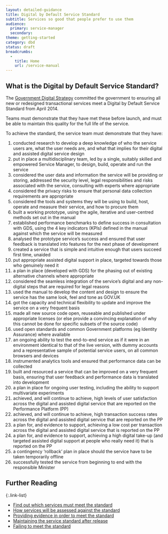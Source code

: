 ```yaml
---
layout: detailed-guidance
title: Digital by Default Service Standard
subtitle: Services so good that people prefer to use them
audience:
  primary: service-manager
  secondary: 
theme: getting-started
category: dbd
status: draft
breadcrumbs:
  -
    title: Home
    url: /service-manual
---
```


## What is the Digital by Default Service Standard?
The [Government Digital Strategy](http://publications.cabinetoffice.gov.uk/digital/strategy/) committed the government to ensuring all new or redesigned transactional services meet a Digital by Default Service Standard from April 2014.

Teams must demonstrate that they have met these before launch, and must be able to maintain this quality for the full life of the service.

To achieve the standard, the service team must demonstrate that they have:

1. conducted research to develop a deep knowledge of who the service users are, what the user needs are, and what that implies for their digital and assisted digital service design
2. put in place a multidisciplinary team, led by a single, suitably skilled and empowered Service Manager, to design, build, operate and run the service
3. considered the user data and information the service will be providing or storing, addressed the security level, legal responsibilities and risks associated with the service, consulting with experts where appropriate
4. considered the privacy risks to ensure that personal data collection requirements are appropriate
5. considered the tools and systems they will be using to build, host, operate and measure their service, and how to procure them
6. built a working prototype, using the agile, iterative and user-centred methods set out in the manual
7. established performance benchmarks to define success in consultation with GDS, using the 4 key indicators (KPIs) defined in the manual against which the service will be measured
8. analysed the prototype service’s success and ensured that user feedback is translated into features for the next phase of development
9. created a service that is simple and intuitive enough that users succeed first time, unaided
10. put appropriate assisted digital support in place, targeted towards those who genuinely need it
11. a plan in place (developed with GDS) for the phasing out of existing alternative channels where appropriate
12. considered the seamless integration of the service’s digital and any non-digital steps that are required for legal reasons
13. used the manual to develop the content and design to ensure the service has the same look, feel and tone as GOV.UK
14. got the capacity and technical flexibility to update and improve the service on a very frequent basis
15. made all new source code open, reuseable and published under appropriate licenses (or else provide a convincing explanation of why this cannot be done for specific subsets of the source code)
16. used open standards and common Government platforms (eg Identity Assurance) where available
17. an ongoing ability to test the end-to-end service as if it were in an environment identical to that of the live version, with dummy accounts and a representative sample of potential service users, on all common browsers and devices
18. instrumented analytics tools and ensured that performance data can be collected
19. built and resourced a service that can be improved on a very frequent basis, ensuring that user feedback and performance data is translated into development
20. a plan in place for ongoing user testing, including the ability to support multivariate experiments
21. achieved, and will continue to achieve, high levels of user satisfaction across the digital and assisted digital service that are reported on the Performance Platform (PP)
22. achieved, and will continue to achieve, high transaction success rates across the digital and assisted digital service that are reported on the PP
23. a plan for, and evidence to support, achieving a low cost per transaction across the digital and assisted digital service that is reported on the PP
24. a plan for, and evidence to support, achieving a high digital take-up (and targeted assisted digital support at people who really need it) that is reported on the PP
25. a contingency ‘rollback’ plan in place should the service have to be taken temporarily offline
26. successfully tested the service from beginning to end with the responsible Minister

## Further Reading

{:.link-list}
- [Find out which services must meet the standard](/service-manual/digital-by-default/scope-of-the-standard.html)
- [How services will be assessed against the standard](/service-manual/digital-by-default/assessments-against-the-standard.html)
- [Providing evidence in order to meet the standard](/service-manual/digital-by-default/providing-evidence.html)
- [Maintaining the service standard after release](/service-manual/digital-by-default/maintaining-the-standard.html)
- [Failing to meet the standard](/service-manual/digital-by-default/failure-to-meet-the-standard.html)